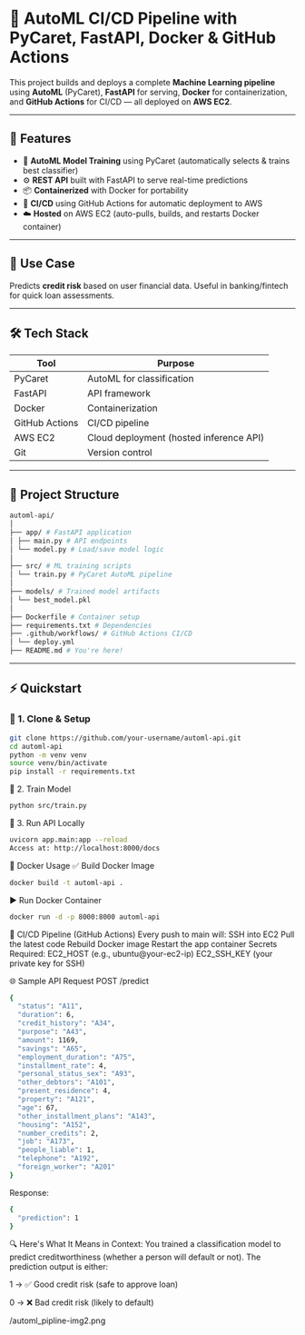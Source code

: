 # 🚀 AutoML CI/CD Pipeline with PyCaret, FastAPI, Docker & GitHub Actions

This project builds and deploys a complete **Machine Learning pipeline** using **AutoML** (PyCaret), **FastAPI** for serving, **Docker** for containerization, and **GitHub Actions** for CI/CD — all deployed on **AWS EC2**.

---

## 📌 Features

- 🔁 **AutoML Model Training** using PyCaret (automatically selects & trains best classifier)
- ⚙️ **REST API** built with FastAPI to serve real-time predictions
- 📦 **Containerized** with Docker for portability
- 🚀 **CI/CD** using GitHub Actions for automatic deployment to AWS
- ☁️ **Hosted** on AWS EC2 (auto-pulls, builds, and restarts Docker container)

---

## 🧠 Use Case

Predicts **credit risk** based on user financial data. Useful in banking/fintech for quick loan assessments.

---

## 🛠️ Tech Stack

| Tool           | Purpose                               |
|----------------|----------------------------------------|
| PyCaret        | AutoML for classification              |
| FastAPI        | API framework                          |
| Docker         | Containerization                       |
| GitHub Actions | CI/CD pipeline                         |
| AWS EC2        | Cloud deployment (hosted inference API)|
| Git            | Version control                        |

---

## 🧱 Project Structure
```bash
automl-api/
│
├── app/ # FastAPI application
│ ├── main.py # API endpoints
│ └── model.py # Load/save model logic
│
├── src/ # ML training scripts
│ └── train.py # PyCaret AutoML pipeline
│
├── models/ # Trained model artifacts
│ └── best_model.pkl
│
├── Dockerfile # Container setup
├── requirements.txt # Dependencies
├── .github/workflows/ # GitHub Actions CI/CD
│ └── deploy.yml
├── README.md # You're here!
```
---

## ⚡ Quickstart

### 🔧 1. Clone & Setup

```bash
git clone https://github.com/your-username/automl-api.git
cd automl-api
python -m venv venv
source venv/bin/activate
pip install -r requirements.txt
```
🧪 2. Train Model
```bash
python src/train.py
```

🚀 3. Run API Locally
```bash
uvicorn app.main:app --reload
Access at: http://localhost:8000/docs
```
🐳 Docker Usage
✅ Build Docker Image
```bash
docker build -t automl-api .
```
▶️ Run Docker Container
```bash
docker run -d -p 8000:8000 automl-api
```

🔄 CI/CD Pipeline (GitHub Actions)
Every push to main will:
SSH into EC2
Pull the latest code
Rebuild Docker image
Restart the app container
Secrets Required:
EC2_HOST (e.g., ubuntu@your-ec2-ip)
EC2_SSH_KEY (your private key for SSH)

🌐 Sample API Request
POST /predict
```bash
{
  "status": "A11",
  "duration": 6,
  "credit_history": "A34",
  "purpose": "A43",
  "amount": 1169,
  "savings": "A65",
  "employment_duration": "A75",
  "installment_rate": 4,
  "personal_status_sex": "A93",
  "other_debtors": "A101",
  "present_residence": 4,
  "property": "A121",
  "age": 67,
  "other_installment_plans": "A143",
  "housing": "A152",
  "number_credits": 2,
  "job": "A173",
  "people_liable": 1,
  "telephone": "A192",
  "foreign_worker": "A201"
}
```
Response:
```bash
{
  "prediction": 1
}
```
🔍 Here's What It Means in Context:
You trained a classification model to predict creditworthiness (whether a person will default or not). The prediction output is either:

1 → ✅ Good credit risk (safe to approve loan)

0 → ❌ Bad credit risk (likely to default)

/automl_pipline-img2.png

